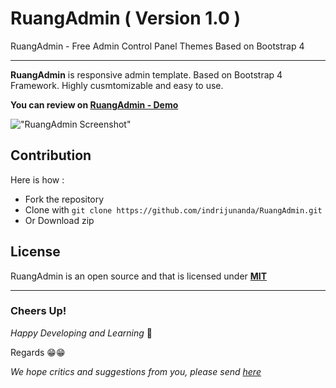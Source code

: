 # RuangAdmin ( Version 1.0 )

RuangAdmin - Free Admin Control Panel Themes Based on Bootstrap 4

-------------------

**RuangAdmin** is responsive admin template. Based on Bootstrap 4 Framework. Highly cusmtomizable and easy to use. 

**You can review on [RuangAdmin - Demo](https://indrijunanda.github.io/RuangAdmin/)**

!["RuangAdmin Screenshot"](https://indrijunanda.github.io/RuangAdmin/img/screenshot/screenshot_ruangadmin.png "RuangAdmin Screenshot")

## Contribution 

Here is how : 

- Fork the repository
- Clone with ```git clone https://github.com/indrijunanda/RuangAdmin.git```
- Or Download zip

## License

RuangAdmin is an open source and that is licensed under **[MIT](http://opensource.org/licenses/MIT)**



-------------------
### Cheers Up!

*Happy Developing and Learning* 💪



Regards 😁😁


*We hope critics and suggestions from you, please send [here](https://forms.gle/WA7QZBd9KuzqfiCU9)*

